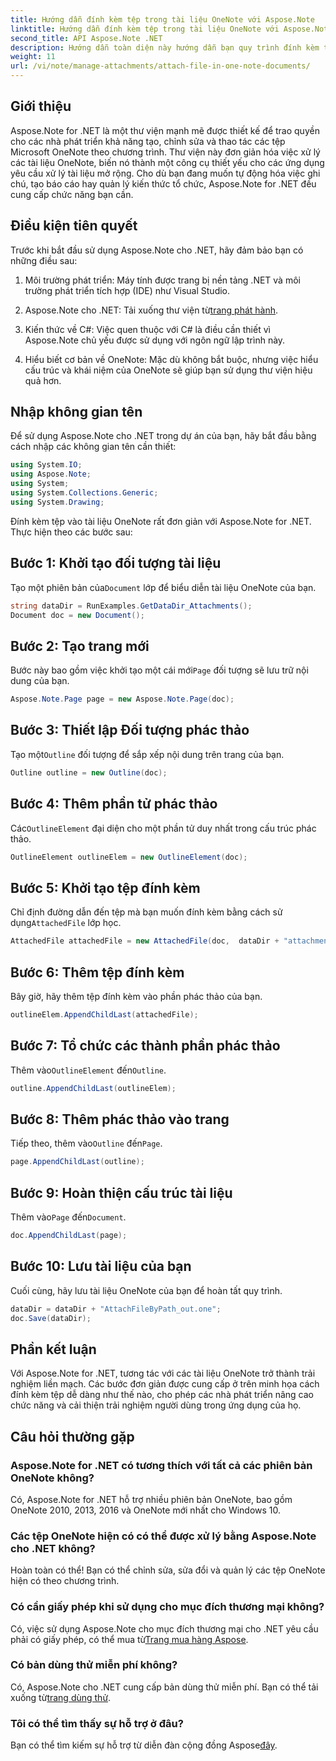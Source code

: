 ```yaml
---
title: Hướng dẫn đính kèm tệp trong tài liệu OneNote với Aspose.Note
linktitle: Hướng dẫn đính kèm tệp trong tài liệu OneNote với Aspose.Note
second_title: API Aspose.Note .NET
description: Hướng dẫn toàn diện này hướng dẫn bạn quy trình đính kèm tệp theo chương trình vào tài liệu OneNote, cho phép bạn nâng cao các tác vụ ghi chú và quản lý tài liệu. Với hướng dẫn từng bước rõ ràng và các câu hỏi thường gặp hữu ích.
weight: 11
url: /vi/note/manage-attachments/attach-file-in-one-note-documents/
---
```

## Giới thiệu

Aspose.Note for .NET là một thư viện mạnh mẽ được thiết kế để trao quyền cho các nhà phát triển khả năng tạo, chỉnh sửa và thao tác các tệp Microsoft OneNote theo chương trình. Thư viện này đơn giản hóa việc xử lý các tài liệu OneNote, biến nó thành một công cụ thiết yếu cho các ứng dụng yêu cầu xử lý tài liệu mở rộng. Cho dù bạn đang muốn tự động hóa việc ghi chú, tạo báo cáo hay quản lý kiến thức tổ chức, Aspose.Note for .NET đều cung cấp chức năng bạn cần.

## Điều kiện tiên quyết

Trước khi bắt đầu sử dụng Aspose.Note cho .NET, hãy đảm bảo bạn có những điều sau:

1. Môi trường phát triển: Máy tính được trang bị nền tảng .NET và môi trường phát triển tích hợp (IDE) như Visual Studio.
  
2.  Aspose.Note cho .NET: Tải xuống thư viện từ[trang phát hành](https://releases.aspose.com/note/net/).

3. Kiến thức về C#: Việc quen thuộc với C# là điều cần thiết vì Aspose.Note chủ yếu được sử dụng với ngôn ngữ lập trình này.

4. Hiểu biết cơ bản về OneNote: Mặc dù không bắt buộc, nhưng việc hiểu cấu trúc và khái niệm của OneNote sẽ giúp bạn sử dụng thư viện hiệu quả hơn.

## Nhập không gian tên

Để sử dụng Aspose.Note cho .NET trong dự án của bạn, hãy bắt đầu bằng cách nhập các không gian tên cần thiết:

```csharp
using System.IO;
using Aspose.Note;
using System;
using System.Collections.Generic;
using System.Drawing;
```

Đính kèm tệp vào tài liệu OneNote rất đơn giản với Aspose.Note for .NET. Thực hiện theo các bước sau:

## Bước 1: Khởi tạo đối tượng tài liệu

 Tạo một phiên bản của`Document` lớp để biểu diễn tài liệu OneNote của bạn.

```csharp
string dataDir = RunExamples.GetDataDir_Attachments();
Document doc = new Document();
```

## Bước 2: Tạo trang mới

 Bước này bao gồm việc khởi tạo một cái mới`Page` đối tượng sẽ lưu trữ nội dung của bạn.

```csharp
Aspose.Note.Page page = new Aspose.Note.Page(doc);
```

## Bước 3: Thiết lập Đối tượng phác thảo

 Tạo một`Outline` đối tượng để sắp xếp nội dung trên trang của bạn.

```csharp
Outline outline = new Outline(doc);
```

## Bước 4: Thêm phần tử phác thảo

 Các`OutlineElement` đại diện cho một phần tử duy nhất trong cấu trúc phác thảo.

```csharp
OutlineElement outlineElem = new OutlineElement(doc);
```

## Bước 5: Khởi tạo tệp đính kèm

 Chỉ định đường dẫn đến tệp mà bạn muốn đính kèm bằng cách sử dụng`AttachedFile` lớp học.

```csharp
AttachedFile attachedFile = new AttachedFile(doc,  dataDir + "attachment.txt");
```

## Bước 6: Thêm tệp đính kèm

Bây giờ, hãy thêm tệp đính kèm vào phần phác thảo của bạn.

```csharp
outlineElem.AppendChildLast(attachedFile);
```

## Bước 7: Tổ chức các thành phần phác thảo

 Thêm vào`OutlineElement` đến`Outline`.

```csharp
outline.AppendChildLast(outlineElem);
```

## Bước 8: Thêm phác thảo vào trang

 Tiếp theo, thêm vào`Outline` đến`Page`.

```csharp
page.AppendChildLast(outline);
```

## Bước 9: Hoàn thiện cấu trúc tài liệu

 Thêm vào`Page` đến`Document`.

```csharp
doc.AppendChildLast(page);
```

## Bước 10: Lưu tài liệu của bạn

Cuối cùng, hãy lưu tài liệu OneNote của bạn để hoàn tất quy trình.

```csharp
dataDir = dataDir + "AttachFileByPath_out.one";
doc.Save(dataDir);
```

## Phần kết luận

Với Aspose.Note for .NET, tương tác với các tài liệu OneNote trở thành trải nghiệm liền mạch. Các bước đơn giản được cung cấp ở trên minh họa cách đính kèm tệp dễ dàng như thế nào, cho phép các nhà phát triển nâng cao chức năng và cải thiện trải nghiệm người dùng trong ứng dụng của họ.

## Câu hỏi thường gặp

### Aspose.Note for .NET có tương thích với tất cả các phiên bản OneNote không?

Có, Aspose.Note for .NET hỗ trợ nhiều phiên bản OneNote, bao gồm OneNote 2010, 2013, 2016 và OneNote mới nhất cho Windows 10.

### Các tệp OneNote hiện có có thể được xử lý bằng Aspose.Note cho .NET không?

Hoàn toàn có thể! Bạn có thể chỉnh sửa, sửa đổi và quản lý các tệp OneNote hiện có theo chương trình.

### Có cần giấy phép khi sử dụng cho mục đích thương mại không?

 Có, việc sử dụng Aspose.Note cho mục đích thương mại cho .NET yêu cầu phải có giấy phép, có thể mua từ[Trang mua hàng Aspose](https://purchase.conholdate.com/buy).

### Có bản dùng thử miễn phí không?

 Có, Aspose.Note cho .NET cung cấp bản dùng thử miễn phí. Bạn có thể tải xuống từ[trang dùng thử](https://releases.aspose.com/).

### Tôi có thể tìm thấy sự hỗ trợ ở đâu?

 Bạn có thể tìm kiếm sự hỗ trợ từ diễn đàn cộng đồng Aspose[đây](https://forum.aspose.com/c/note/28).